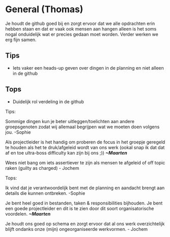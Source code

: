 # General (Thomas)
Je houdt de github goed bij en zorgt ervoor dat we alle opdrachten erin hebben staan en dat er vaak ook mensen aan hangen alleen is het soms nogal onduidelijk wat er precies gedaan moet worden. Verder werken we erg fijn samen.
## Tips
- Iets vaker een heads-up geven over dingen in de planning en niet alleen in de github
## Tops
- Duidelijk rol verdeling in de github


Tips:

Sommige dingen kun je beter uitleggen/toelichten aan andere groepsgenoten zodat wij allemaal begrijpen wat we moeten doen volgens jou. -Sophie

Als projectleider is het handig om proberen de focus in het groepje geregeld te houden als het te druk/afgeleid wordt van ons werk (ookal snap ik dat dat af en toe ultra-boss difficulty kan zijn bij ons ;)) ***~Maarten***

Wees niet bang om iets assertiever te zijn als mensen te afgeleid of off topic raken (guilty as charged) - Jochem

Tops:

Ik vind dat je verantwoordelijk bent met de planning en aandacht brengt aan details die kunnen ontbreken. -Sophie

Je bent heel goed in bestanden, taken & responsibilities bijhouden. Je bent een goede projectleider en dit is te zien door dit soort organisatorische voordelen. ***~Maarten***

Je houdt ons goed op schema en zorgt ervoor dat al ons werk overzichtelijk blijft ondanks onze (mijn) ongeorganiseerde werkvormen. - Jochem

